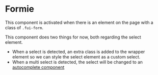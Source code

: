 # Formie

This component is activated when there is an element on the page with a class of `.fui-form`.

This component does two things for now, both regarding the select element.

- When a select is detected, an extra class is added to the wrapper element so we can style the select element as a custom select.
- When a multi select is detected, the select will be changed to an [autocomplete component](/frontend/autocomplete)
